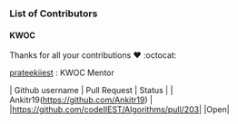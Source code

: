 ### List of Contributors

#### KWOC

Thanks for all your contributions :heart: :octocat:


[prateekiiest](https://github.com/prateekiiest) : KWOC Mentor

| Github username      | Pull Request           | Status  |
| Ankitr19(https://github.com/Ankitr19) | |https://github.com/codeIIEST/Algorithms/pull/203| |Open|
